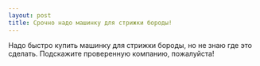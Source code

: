 ```yaml
---
layout: post 
title: Срочно надо машинку для стрижки бороды! 
--- 
```

Надо быстро купить машинку для стрижки бороды, но не знаю где это сделать. Подскажите проверенную компанию, пожалуйста!